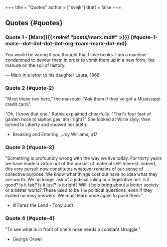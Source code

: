 +++
title = "Quotes"
author = ["svejk"]
draft = false
+++

## Quotes {#quotes}


### Quote 1 - [Marx]({{<relref "posts/marx.md#" >}}) {#quote-1-marx--dot-dot-dot-dot-org-roam-marx-dot-md}

You would be wrong if you thought that I love books. I am a machine condemned to devour them in order to vomit them up in a new form, like manure on the soil of history.

— Marx in a letter to his daughter Laura, 1868


### Quote 2 {#quote-2}

"Meet these two here," the man said.  "Ask them if they've got a Mississippi credit card."

"Oh, I know that one," Ruthie explaimed cheerfully.  "That's four feet of garden hose to siphon gas, am I right?" She looked at Willie slyly, then turned to Liberty and showed her teeth.

-   <span class="underline">Breaking and Entering</span> , Joy Williams, p17


### Quote 3 {#quote-3}

"Something is profoundly wrong with the way we live today.  For thirty years we have made a virtue out of the pursuit of material self-interest: indeed, this very pursuit now constitutes whatever remains of our sense of collective purpose.  We know what things cost but have no idea what they are worth.  We no longer ask of a judicial ruling or a legislative act: is it good? Is it fair? Is it just? Is it right? Will it help bring about a better society or a better world? These used to be `the` political questions, even if they invited no easy answers.  We must learn once again to pose them."

-   <span class="underline">Ill Fares the Land</span> - Tony Judt


### Quote 4 {#quote-4}

"To see what is in front of one's nose needs a constant struggle."

-   George Orwell